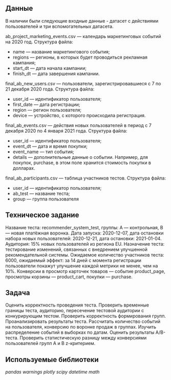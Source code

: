 ## Данные

В наличии были следующие входные данные - датасет с действиями пользователей и три вспомогательных датасета.

ab_project_marketing_events.csv — календарь маркетинговых событий на 2020 год. Структура файла:

- name — название маркетингового события;
- regions — регионы, в которых будет проводиться рекламная кампания;
- start_dt — дата начала кампании;
- finish_dt — дата завершения кампании.

final_ab_new_users.csv — пользователи, зарегистрировавшиеся с 7 по 21 декабря 2020 года. Структура файла:

- user_id — идентификатор пользователя;
- first_date — дата регистрации;
- region — регион пользователя;
- device — устройство, с которого происходила регистрация.

final_ab_events.csv — действия новых пользователей в период с 7 декабря 2020 по 4 января 2021 года. Структура файла:

- user_id — идентификатор пользователя;
- event_dt — дата и время покупки;
- event_name — тип события;
- details — дополнительные данные о событии. Например, для покупок, purchase, в этом поле хранится стоимость покупки в долларах.

final_ab_participants.csv — таблица участников тестов. Структура файла:

- user_id — идентификатор пользователя;
- ab_test — название теста;
- group — группа пользователя

## Техническое задание 

Название теста: recommender_system_test, группы: А — контрольная, B — новая платёжная воронка. Дата запуска: 2020-12-07, дата остановки набора новых пользователей: 2020-12-21, дата остановки: 2021-01-04. Аудитория: 15% новых пользователей из региона EU. Назначение теста: тестирование изменений, связанных с внедрением улучшенной рекомендательной системы. Ожидаемое количество участников теста: 6000, ожидаемый эффект: за 14 дней с момента регистрации пользователи покажут улучшение каждой метрики не менее, чем на 10%. Конверсии в просмотр карточек товаров — событие product_page, просмотры корзины — product_cart, покупки — purchase.

## Задача

Оценить корректность проведения теста. Проверить временные границы теста, аудиторию, пересечение тестовой аудитории с конкурирующим тестом. Проверить корректность формирования групп. 
Проанализировать результаты теста. Рассчитать количество событий на пользователя, конверсию по воронке продаж в группах. Изучить распределение событий в выборках по датам.
Оценить результаты A/B-теста. Проверить статистическую разницу между конверсиями пользователей групп A и B z-критерием. 

## Используемые библиотеки
*pandas*
*warnings*
*plotly*
*scipy*
*datetime*
*math*